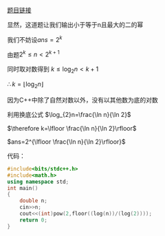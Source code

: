 [题目链接](https://www.luogu.com.cn/problem/AT2659)

显然，这道题让我们输出小于等于n且最大的二的幂

我们不妨设$ans=2^k$

由题$2^k \le n < 2^{k+1}$

同时取对数得到 $k\le \log_{2}n <k+1$

$\therefore k=\lfloor \log_{2}n\rfloor$

因为C++中除了自然对数以外，没有以其他数为底的对数

利用换底公式 $\log_{2}n=\frac{\ln n}{\ln 2}$

$\therefore k=\lfloor \frac{\ln n}{\ln 2}\rfloor$

$ans=2^{\lfloor \frac{\ln n}{\ln 2}\rfloor}$

代码：
```cpp
#include<bits/stdc++.h>
#include<math.h>
using namespace std;
int main()
{
	double n;
	cin>>n;
	cout<<(int)pow(2,floor((log(n))/(log(2)))); 
	return 0;
}


```